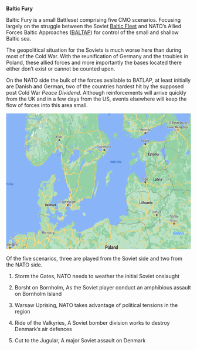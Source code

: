 **Baltic Fury**

Baltic Fury is a small Battleset comprising five CMO scenarios. Focusing
largely on the struggle between the Soviet [Baltic
Fleet](https://en.wikipedia.org/wiki/Baltic_Fleet) and NATO’s Allied
Forces Baltic Approaches
([BALTAP](https://en.wikipedia.org/wiki/Allied_Forces_Baltic_Approaches))
for control of the small and shallow Baltic sea.

The geopolitical situation for the Soviets is much worse here than
during most of the Cold War. With the reunification of Germany and the
troubles in Poland, these allied forces and more importantly the bases
located there either don’t exist or cannot be counted upon.

On the NATO side the bulk of the forces available to BATLAP, at least
initially are Danish and German, two of the countries hardest hit by the
supposed post Cold War *Peace Dividend*. Although reinforcements will
arrive quickly from the UK and in a few days from the US, events
elsewhere will keep the flow of forces into this area small.

<img src="/assets\images\aar\bf\image1.png" style="width:6.5in;height:3.84375in" />

Of the five scenarios, three are played from the Soviet side and two
from the NATO side.

1.  Storm the Gates, NATO needs to weather the initial Soviet onslaught

2.  Borsht on Bornholm, As the Soviet player conduct an amphibious
    assault on Bornholm Island

3.  Warsaw Uprising, NATO takes advantage of political tensions in the
    region

4.  Ride of the Valkyries, A Soviet bomber division works to destroy
    Denmark’s air defences

5.  Cut to the Jugular, A major Soviet assault on Denmark
